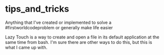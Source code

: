 tips_and_tricks
===============

Anything that I've created or implemented to solve a #firstworldcodeproblem or generally make life easier

Lazy Touch is a way to create and open a file in its default application at the same time from bash.  I'm sure there are other ways to do this, but this is what I came up with.
